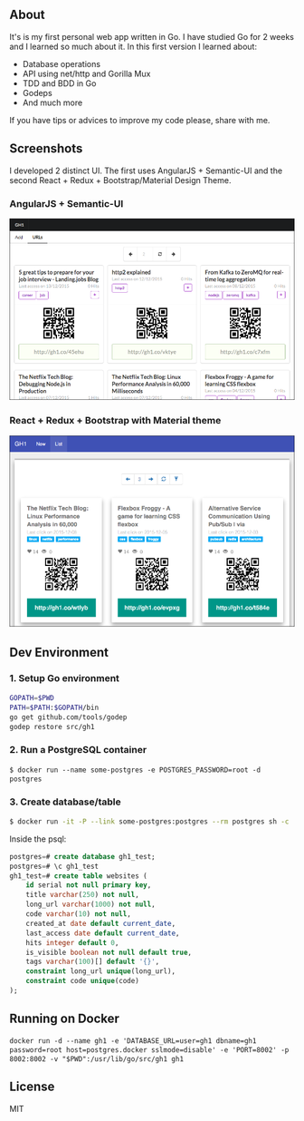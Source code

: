 ## About

It's is my first personal web app written in Go. I have studied Go for 2 weeks and I learned so much about it.
In this first version I learned about:

* Database operations
* API using net/http and Gorilla Mux
* TDD and BDD in Go
* Godeps
* And much more

If you have tips or advices to improve my code please, share with me.

## Screenshots

I developed 2 distinct UI. The first uses AngularJS + Semantic-UI and the second React + Redux + Bootstrap/Material Design Theme.

### AngularJS + Semantic-UI

![AngularJS](screenshots/angularjs.png)

### React + Redux + Bootstrap with Material theme

![React](screenshots/react.png)

## Dev Environment

### 1. Setup Go environment

```sh
GOPATH=$PWD
PATH=$PATH:$GOPATH/bin
go get github.com/tools/godep
godep restore src/gh1
```

### 2. Run a PostgreSQL container

```
$ docker run --name some-postgres -e POSTGRES_PASSWORD=root -d postgres
```

### 3. Create database/table

```bash
$ docker run -it -P --link some-postgres:postgres --rm postgres sh -c 'exec psql -h "$POSTGRES_PORT_5432_TCP_ADDR" -p "$POSTGRES_PORT_5432_TCP_PORT" -U postgres'
```

Inside the psql:

```sql
postgres=# create database gh1_test;
postgres=# \c gh1_test
gh1_test=# create table websites (
	id serial not null primary key,
	title varchar(250) not null,
	long_url varchar(1000) not null,
	code varchar(10) not null,
	created_at date default current_date,
	last_access date default current_date,
	hits integer default 0,
	is_visible boolean not null default true,
	tags varchar(100)[] default '{}',
	constraint long_url unique(long_url),
	constraint code unique(code)
);
```

## Running on Docker

```
docker run -d --name gh1 -e 'DATABASE_URL=user=gh1 dbname=gh1 password=root host=postgres.docker sslmode=disable' -e 'PORT=8002' -p 8002:8002 -v "$PWD":/usr/lib/go/src/gh1 gh1
```

## License

MIT
